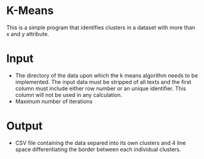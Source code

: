 # K-Means
This is a simple program that identifies clusters in a dataset with more than x and y attribute.

# Input
- The directory of the data upon which the k means algorithm needs to be implemented. The input data must be stripped of all texts and the first column must include either row number or an unique identifier. This column will not be used in any calculation. 
- Maximum number of iterations
  
# Output
- CSV file containing the data separed into its own clusters and 4 line space differentiating the border between each individual clusters. 
